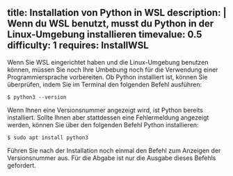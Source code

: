 title: Installation von Python in WSL
description: |
  Wenn du WSL benutzt, musst du Python in der Linux-Umgebung installieren
timevalue: 0.5
difficulty: 1
requires: InstallWSL
---
Wenn Sie WSL eingerichtet haben und die Linux-Umgebung benutzen können, müssen Sie noch
Ihre Umbebung noch für die Verwendung einer Programmiersprache vorbereiten.
Ob Python installiert ist, können Sie überprüfen, indem Sie im Terminal den folgenden Befehl ausführen:

    $ python3 --version

Wenn Ihnen eine Versionsnummer angezeigt wird, ist Python bereits installiert. Sollte Ihnen aber stattdessen eine Fehlermeldung angezeigt werden, können Sie über den folgenden Befehl Python installieren:

    $ sudo apt install python3 

Führen Sie nach der Installation noch einmal den Befehl zum Anzeigen der Versionsnummer aus. 
Für die Abgabe ist nur die Ausgabe dieses Befehls gefordert.
